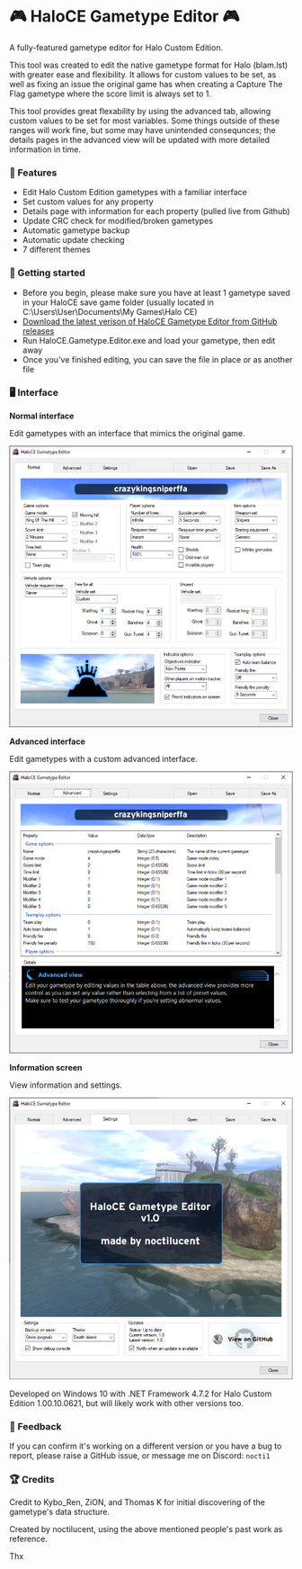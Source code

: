# 🎮 HaloCE Gametype Editor 🎮
A fully-featured gametype editor for Halo Custom Edition.

This tool was created to edit the native gametype format for Halo (blam.lst) with greater ease and flexibility.
It allows for custom values to be set, as well as fixing an issue the original game has when creating a Capture The Flag gametype where the score limit is always set to 1.

This tool provides great flexability by using the advanced tab, allowing custom values to be set for most variables.
Some things outside of these ranges will work fine, but some may have unintended consequnces; the details pages in the advanced view will be updated with more detailed information in time.

### 🌟 Features
- Edit Halo Custom Edition gametypes with a familiar interface
- Set custom values for any property
- Details page with information for each property (pulled live from Github)
- Update CRC check for modified/broken gametypes
- Automatic gametype backup
- Automatic update checking
- 7 different themes

### 🔗 Getting started
- Before you begin, please make sure you have at least 1 gametype saved in your HaloCE save game folder (usually located in C:\Users\User\Documents\My Games\Halo CE)
- [Download the latest verison of HaloCE Gametype Editor from GitHub releases](https://github.com/nocti1/HaloCE-Gametype-Editor/releases/latest)
- Run HaloCE.Gametype.Editor.exe and load your gametype, then edit away
- Once you've finished editing, you can save the file in place or as another file

### 🖥️ Interface

**Normal interface**

Edit gametypes with an interface that mimics the original game.

![HaloCE Gametype Editor (Normal)](assets/normal.png)


**Advanced interface**

Edit gametypes with a custom advanced interface.

![HaloCE Gametype Editor (Advanced)](assets/advanced.png)


**Information screen**

View information and settings.

![HaloCE Gametype Editor (Information)](assets/settings.png)


Developed on Windows 10 with .NET Framework 4.7.2 for Halo Custom Edition 1.00.10.0621, but will likely work with other versions too.

### 📢 Feedback
If you can confirm it's working on a different version or you have a bug to report, please raise a GitHub issue, or message me on Discord: `nocti1`

### 🏆 Credits
Credit to Kybo_Ren, ZiON, and Thomas K for initial discovering of the gametype's data structure.

Created by noctilucent, using the above mentioned people's past work as reference.

Thx
